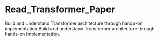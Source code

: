 # Read_Transformer_Paper
Build and understand Transformer architecture through hands-on implementation.Build and understand Transformer architecture through hands-on implementation.
